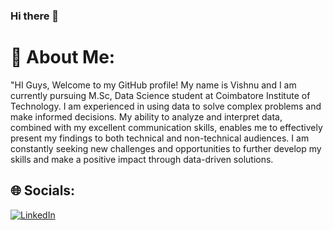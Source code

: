 ### Hi there 👋

# 💫 About Me:
"HI Guys, Welcome to my GitHub profile! My name is Vishnu and I am currently  pursuing M.Sc, Data Science  student at Coimbatore Institute of Technology. I am experienced in using data to solve complex problems and make informed decisions. My ability to analyze and interpret data, combined with my excellent communication skills, enables me to effectively present my findings to both technical and non-technical audiences. I am constantly seeking new challenges and opportunities to further develop my skills and make a positive impact through data-driven solutions.


## 🌐 Socials:
[![LinkedIn](https://img.shields.io/badge/LinkedIn-%230077B5.svg?logo=linkedin&logoColor=white)](https://www.linkedin.com/in/vishnuviki10/)  

